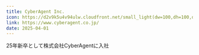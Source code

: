 ```yaml
---
title: CyberAgent Inc.
icon: https://d2v9k5u4v94ulw.cloudfront.net/small_light(dw=100,dh=100,da=l,ds=s,cw=100,ch=100,cc=FFFFFF,of=webp)/assets/images/7709735/original/3fac7de2-0515-4537-bdfb-6171ae20f2ca?1633496092
link: https://www.cyberagent.co.jp/
date: 2025-04-01
---
```


25年新卒として株式会社CyberAgentに入社
